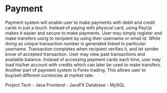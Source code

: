 # Payment
Payment system will enable user to make payments with debit and credit cards in just a touch. 
Instead of paying with physical card, using PayUp makes it easier and secure to make payments. 
User may simply register and make transfers using to recipient by using their username or email id. 
While doing so unique transaction number is generated linked to particular username. Transaction completes when 
recipient verifies it, and let sender know of accepted transaction. User may view past transactions and available balance. 
Instead of accessing payment cards each time, user may load his/her account with credits which can later be used 
to make transfers. Another part of payment system is Forex trading. This allows user to buy/sell different currencies
at market rate. 

Project Tech - Java
Frontend - JavaFX
Database - MySQL
